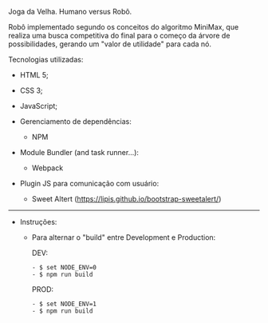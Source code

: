 Joga da Velha. Humano versus Robô.

Robô implementado segundo os conceitos do algoritmo MiniMax, que realiza uma busca competitiva do final para o começo da árvore de possibilidades, gerando um "valor de utilidade" para cada nó.

Tecnologias utilizadas:

- HTML 5;
- CSS 3;
- JavaScript;

- Gerenciamento de dependências:
    - NPM
- Module Bundler (and task runner...):
    - Webpack

- Plugin JS para comunicação com usuário:
    - Sweet Altert (https://lipis.github.io/bootstrap-sweetalert/)

******

- Instruções:
  - Para alternar o "build" entre Development e Production:

      DEV:

        - $ set NODE_ENV=0
        - $ npm run build

      PROD:

        - $ set NODE_ENV=1
        - $ npm run build

